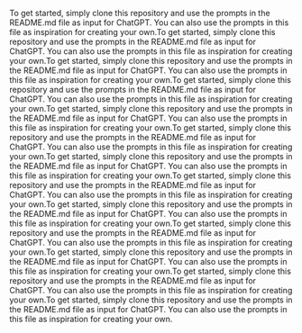 To get started, simply clone this repository and use the prompts in the README.md file as input for ChatGPT. You can also use the prompts in this file as inspiration for creating your own.To get started, simply clone this repository and use the prompts in the README.md file as input for ChatGPT. You can also use the prompts in this file as inspiration for creating your own.To get started, simply clone this repository and use the prompts in the README.md file as input for ChatGPT. You can also use the prompts in this file as inspiration for creating your own.To get started, simply clone this repository and use the prompts in the README.md file as input for ChatGPT. You can also use the prompts in this file as inspiration for creating your own.To get started, simply clone this repository and use the prompts in the README.md file as input for ChatGPT. You can also use the prompts in this file as inspiration for creating your own.To get started, simply clone this repository and use the prompts in the README.md file as input for ChatGPT. You can also use the prompts in this file as inspiration for creating your own.To get started, simply clone this repository and use the prompts in the README.md file as input for ChatGPT. You can also use the prompts in this file as inspiration for creating your own.To get started, simply clone this repository and use the prompts in the README.md file as input for ChatGPT. You can also use the prompts in this file as inspiration for creating your own.To get started, simply clone this repository and use the prompts in the README.md file as input for ChatGPT. You can also use the prompts in this file as inspiration for creating your own.To get started, simply clone this repository and use the prompts in the README.md file as input for ChatGPT. You can also use the prompts in this file as inspiration for creating your own.To get started, simply clone this repository and use the prompts in the README.md file as input for ChatGPT. You can also use the prompts in this file as inspiration for creating your own.To get started, simply clone this repository and use the prompts in the README.md file as input for ChatGPT. You can also use the prompts in this file as inspiration for creating your own.To get started, simply clone this repository and use the prompts in the README.md file as input for ChatGPT. You can also use the prompts in this file as inspiration for creating your own.